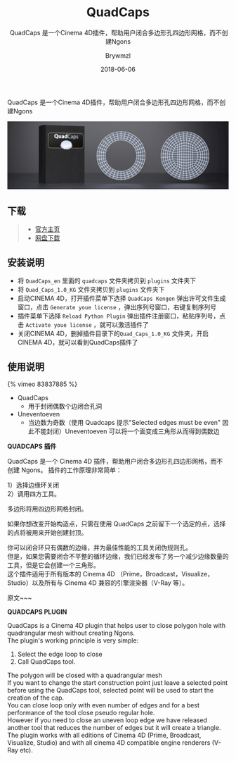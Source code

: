 ﻿---
layout:     post
title:      QuadCaps
subtitle:  QuadCaps 是一个Cinema 4D插件，帮助用户闭合多边形孔四边形网格，而不创建Ngons
date:       2018-06-06
author:     Brywmzl
header-img: img/C4D/csm_gits_video_top_770493397e.jpg
catalog: true
tags: [C4D插件]
---
QuadCaps 是一个Cinema 4D插件，帮助用户闭合多边形孔四边形网格，而不创建Ngons

<!--more-->

![](/img/C4D/plug-ins/QuadCaps/quadcaps.jpg)  

## 下载
>- [官方主页](http://www.c4dzone.com/en/shop/plug-ins-17/quadcaps-1-0-255.htm)
>- [网盘下载](https://pan.baidu.com/s/1skEWB4D#list/path=/App/MAXON/_Plug-ins/QuadCaps&parentPath=/App)

## 安装说明
* 将 `QuadCaps_en` 里面的 `quadcaps` 文件夹拷贝到 `plugins` 文件夹下
* 将 `Quad_Caps_1.0_KG` 文件夹拷贝到 `plugins` 文件夹下
* 启动CINEMA 4D，打开插件菜单下选择 `QuadCaps Kengen` 弹出许可文件生成窗口，点击 `Generate youe license` ，弹出序列号窗口，右键复制序列号
* 插件菜单下选择 `Reload Python Plugin` 弹出插件注册窗口，粘贴序列号，点击 `Activate youe license` ，就可以激活插件了
* 关闭CINEMA 4D，删掉插件目录下的`Quad_Caps_1.0_KG` 文件夹，开启CINEMA 4D，就可以看到QuadCaps插件了

## 使用说明
{% vimeo 83837885 %}

* QuadCaps
	* 用于封闭偶数个边闭合孔洞
* Uneventoeven
	* 当边数为奇数（使用 Quadcaps 提示"Selected edges must be even" 因此不能封闭）Uneventoeven 可以将一个面变成三角形从而得到偶数边


**QUADCAPS 插件**

QuadCaps 是一个 Cinema 4D 插件，帮助用户闭合多边形孔四边形网格，而不创建 Ngons。
插件的工作原理非常简单：

1）选择边缘环关闭  
2）调用四方工具。






多边形将用四边形网格封闭。



  
如果你想改变开始构造点，只需在使用 QuadCaps 之前留下一个选定的点，选择的点将被用来开始创建封顶。



  
你可以闭合环只有偶数的边缘，并为最佳性能的工具关闭伪规则孔。  
但是，如果您需要闭合不平整的循环边缘，我们已经发布了另一个减少边缘数量的工具，但是它会创建一个三角形。  
这个插件适用于所有版本的 Cinema 4D （Prime，Broadcast，Visualize，Studio）以及所有与 Cinema 4D 兼容的引擎渲染器（V-Ray 等）。

原文~~~

**QUADCAPS PLUGIN**

QuadCaps is a Cinema 4D plugin that helps user to close polygon hole with quadrangular mesh without creating Ngons.  
The plugin's working principle is very simple:  

1) Select the edge loop to close  
2) Call QuadCaps tool.  

The polygon will be closed with a quadrangular mesh  
If you want to change the start construction point just leave a selected point before using the QuadCaps tool, selected point will be used to start the creation of the cap.  
You can close loop only with even number of edges and for a best performance of the tool close pseudo regular hole.  
However if you need to close an uneven loop edge we have released another tool that reduces the number of edges but it will create a triangle.  
The plugin works with all editions of Cinema 4D (Prime, Broadcast, Visualize, Studio) and with all cinema 4D compatible engine renderers (V-Ray etc).  
